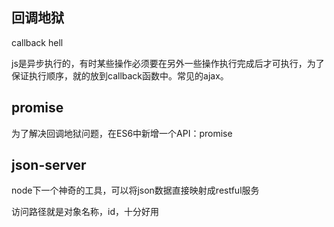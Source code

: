 ## 回调地狱

callback hell

js是异步执行的，有时某些操作必须要在另外一些操作执行完成后才可执行，为了保证执行顺序，就的放到callback函数中。常见的ajax。

## promise

为了解决回调地狱问题，在ES6中新增一个API：promise  



## json-server

node下一个神奇的工具，可以将json数据直接映射成restful服务

访问路径就是对象名称，id，十分好用 